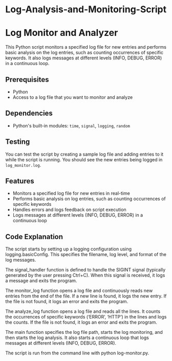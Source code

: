 # Log-Analysis-and-Monitoring-Script
# Log Monitor and Analyzer

This Python script monitors a specified log file for new entries and performs basic analysis on the log entries, such as counting occurrences of specific keywords. It also logs messages at different levels (INFO, DEBUG, ERROR) in a continuous loop.

## Prerequisites

- Python 
- Access to a log file that you want to monitor and analyze

## Dependencies

- Python's built-in modules: `time`, `signal`, `logging`, `random`

## Testing

You can test the script by creating a sample log file and adding entries to it while the script is running. You should see the new entries being logged in `log_monitor.log`.

## Features

- Monitors a specified log file for new entries in real-time
- Performs basic analysis on log entries, such as counting occurrences of specific keywords
- Handles errors and logs feedback on script execution
- Logs messages at different levels (INFO, DEBUG, ERROR) in a continuous loop

## Code Explanation 

The script starts by setting up a logging configuration using logging.basicConfig. This specifies the filename, log level, and format of the log messages.

The signal_handler function is defined to handle the SIGINT signal (typically generated by the user pressing Ctrl+C). When this signal is received, it logs a message and exits the program.

The monitor_log function opens a log file and continuously reads new entries from the end of the file. If a new line is found, it logs the new entry. If the file is not found, it logs an error and exits the program.

The analyze_log function opens a log file and reads all the lines. It counts the occurrences of specific keywords (‘ERROR’, ‘HTTP’) in the lines and logs the counts. If the file is not found, it logs an error and exits the program.

The main function specifies the log file path, starts the log monitoring, and then starts the log analysis. It also starts a continuous loop that logs messages at different levels (INFO, DEBUG, ERROR).

The script is run from the command line with python log-monitor.py.
